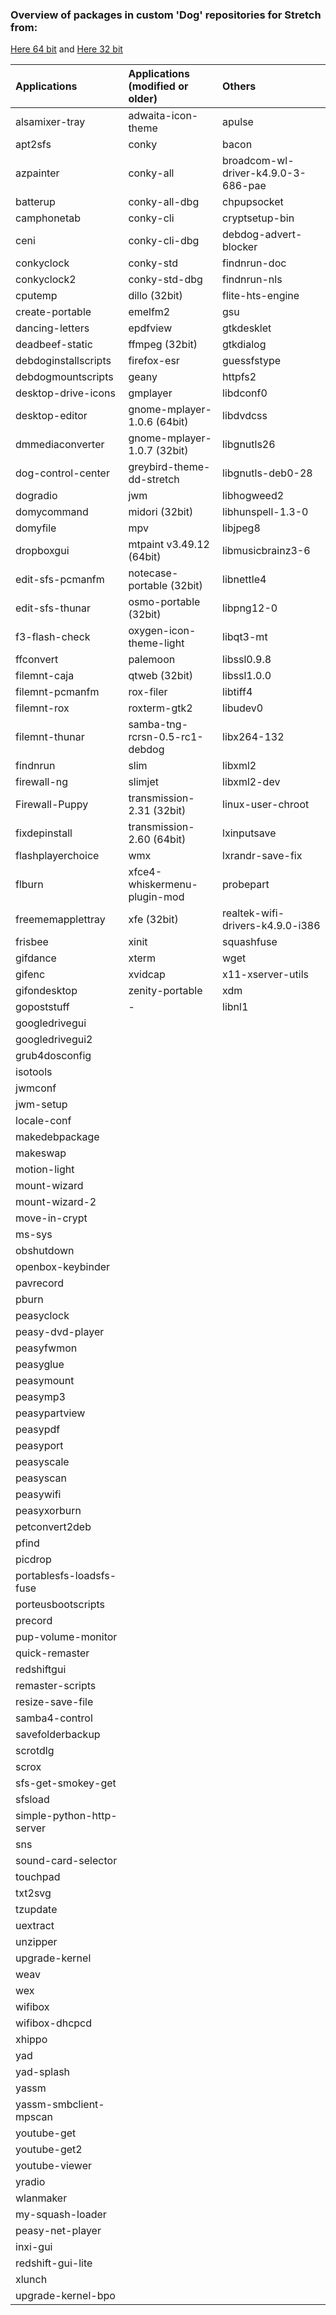 ### Overview of packages in custom 'Dog' repositories for Stretch from:   
[Here 64 bit](https://fredx181.github.io/StretchDog/amd64/Packages) and [Here 32 bit](https://fredx181.github.io/StretchDog/i386/Packages)   

| Applications     | Applications (modified or older) |    Others        |
| :----------------| :------------------------------  |    :------       |
|alsamixer-tray|adwaita-icon-theme|apulse
|apt2sfs|conky|bacon
|azpainter|conky-all|broadcom-wl-driver-k4.9.0-3-686-pae
|batterup|conky-all-dbg|chpupsocket
|camphonetab|conky-cli|cryptsetup-bin
|ceni|conky-cli-dbg|debdog-advert-blocker 
|conkyclock|conky-std|findnrun-doc
|conkyclock2|conky-std-dbg|findnrun-nls
|cputemp|dillo (32bit)|flite-hts-engine
|create-portable|emelfm2|gsu
|dancing-letters|epdfview|gtkdesklet
|deadbeef-static|ffmpeg (32bit)|gtkdialog
|debdoginstallscripts|firefox-esr|guessfstype
|debdogmountscripts|geany|httpfs2
|desktop-drive-icons|gmplayer|libdconf0
|desktop-editor|gnome-mplayer-1.0.6 (64bit)|libdvdcss
|dmmediaconverter|gnome-mplayer-1.0.7 (32bit)|libgnutls26
|dog-control-center|greybird-theme-dd-stretch|libgnutls-deb0-28
|dogradio|jwm|libhogweed2
|domycommand|midori (32bit)|libhunspell-1.3-0
|domyfile|mpv|libjpeg8
|dropboxgui|mtpaint v3.49.12 (64bit)|libmusicbrainz3-6
|edit-sfs-pcmanfm|notecase-portable (32bit)|libnettle4
|edit-sfs-thunar|osmo-portable (32bit)|libpng12-0
|f3-flash-check|oxygen-icon-theme-light|libqt3-mt
|ffconvert|palemoon|libssl0.9.8
|filemnt-caja|qtweb (32bit)|libssl1.0.0
|filemnt-pcmanfm|rox-filer|libtiff4
|filemnt-rox|roxterm-gtk2|libudev0
|filemnt-thunar|samba-tng-rcrsn-0.5-rc1-debdog|libx264-132
|findnrun|slim|libxml2
|firewall-ng|slimjet|libxml2-dev
|Firewall-Puppy|transmission-2.31 (32bit)|linux-user-chroot
|fixdepinstall|transmission-2.60 (64bit)|lxinputsave
|flashplayerchoice|wmx|lxrandr-save-fix
|flburn|xfce4-whiskermenu-plugin-mod|probepart
|freememapplettray|xfe (32bit)|realtek-wifi-drivers-k4.9.0-i386
|frisbee|xinit|squashfuse
|gifdance|xterm|wget
|gifenc|xvidcap|x11-xserver-utils
|gifondesktop|zenity-portable|xdm
|gopoststuff|-|libnl1
|googledrivegui
|googledrivegui2
|grub4dosconfig
|isotools
|jwmconf
|jwm-setup
|locale-conf
|makedebpackage
|makeswap
|motion-light
|mount-wizard
|mount-wizard-2
|move-in-crypt
|ms-sys
|obshutdown
|openbox-keybinder
|pavrecord
|pburn
|peasyclock
|peasy-dvd-player
|peasyfwmon
|peasyglue
|peasymount
|peasymp3
|peasypartview
|peasypdf
|peasyport
|peasyscale
|peasyscan
|peasywifi
|peasyxorburn
|petconvert2deb
|pfind
|picdrop
|portablesfs-loadsfs-fuse
|porteusbootscripts
|precord
|pup-volume-monitor
|quick-remaster
|redshiftgui
|remaster-scripts
|resize-save-file
|samba4-control
|savefolderbackup
|scrotdlg
|scrox
|sfs-get-smokey-get
|sfsload
|simple-python-http-server
|sns
|sound-card-selector
|touchpad
|txt2svg
|tzupdate
|uextract
|unzipper
|upgrade-kernel
|weav
|wex
|wifibox
|wifibox-dhcpcd
|xhippo
|yad
|yad-splash
|yassm
|yassm-smbclient-mpscan
|youtube-get
|youtube-get2
|youtube-viewer
|yradio
|wlanmaker
|my-squash-loader
|peasy-net-player
|inxi-gui
|redshift-gui-lite
|xlunch
|upgrade-kernel-bpo

